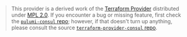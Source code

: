 > This provider is a derived work of the [Terraform Provider](https://github.com/terraform-providers/terraform-provider-consul)
> distributed under [MPL 2.0](https://www.mozilla.org/en-US/MPL/2.0/). If you encounter a bug or missing feature,
> first check the [`pulumi-consul` repo](/issues); however, if that doesn't turn up anything,
> please consult the source [`terraform-provider-consul` repo](https://github.com/terraform-providers/terraform-provider-consul/issues).
